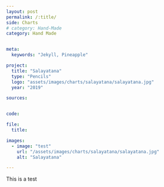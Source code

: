 ```yaml
---
layout: post
permalink: /:title/
side: Charts
# category: Hand-Made
category: Hand Made


meta:
  keywords: "Jekyll, Pineapple"

project:
  title: "Salayatana"
  type: "Pencils"
  logo: "assets/images/charts/salayatana/salayatana.jpg"
  year: "2019"

sources:


code:

file:
  title:

images:
  - image: "test"
    url: "/assets/images/charts/salayatana/salayatana.jpg"
    alt: "Salayatana"

---
```

This is a test
